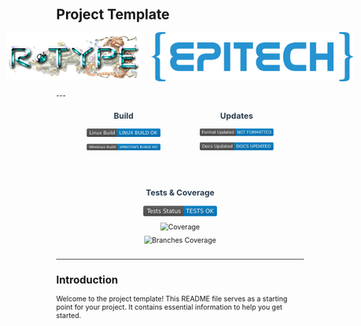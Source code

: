 # Project Template

<div align="center" style="margin-bottom: 20px;">
  <div style="display: flex; justify-content: center; align-items: center; gap: 20px;">
    <img src="./.github/Files/R-Type_Logo.png" alt="R-Type Logo" style="height: 100px;">
    <img src="./.github/Files/Epitech_Logo.png" alt="Epitech Logo" style="height: 100px;">
  </div>
</div>
---

<div align="center" style="margin-bottom: 20px;">
  <div style="display: flex; justify-content: center; gap: 40px; flex-wrap: wrap;">
    <div style="margin: 0 20px; text-align: center;">
      <h3 style="white-space: nowrap; color: #2c3e50;">Build</h3>
      <div style="margin: 10px 0;"><img src="./.github/Badges/linux-build.svg" alt="Linux Build" width="150"/></div>
      <div style="margin: 10px 0;"><img src="./.github/Badges/windows-build.svg" alt="Windows Build" width="150"/></div>
    </div>
    <div style="margin: 0 20px; text-align: center;">
      <h3 style="white-space: nowrap; color: #2c3e50;">Updates</h3>
      <div style="margin: 10px 0;"><img src="./.github/Badges/format-updated.svg" alt="Format Updated" width="150"/></div>
      <div style="margin: 10px 0;"><img src="./.github/Badges/docs-updated.svg" alt="Docs Updated" width="150"/></div>
    </div>
    <div style="margin: 0 20px; text-align: center;">
      <h3 style="white-space: nowrap; color: #2c3e50;">Tests&nbsp;&amp;&nbsp;Coverage</h3>
      <div style="margin: 10px 0;"><img src="./.github/Badges/tests-status.svg" alt="Tests" width="150"/></div>
      <div style="margin: 10px 0;"><img src="./.github/Badges/coverage-value.svg" alt="Coverage" width="150"/></div>
      <div style="margin: 10px 0;"><img src="./.github/Badges/branches-coverage-value.svg" alt="Branches Coverage" width="150"/></div>
    </div>
  </div>
</div>

---

## Introduction

Welcome to the project template! This README file serves as a starting point for your project. It contains essential information to help you get started.
